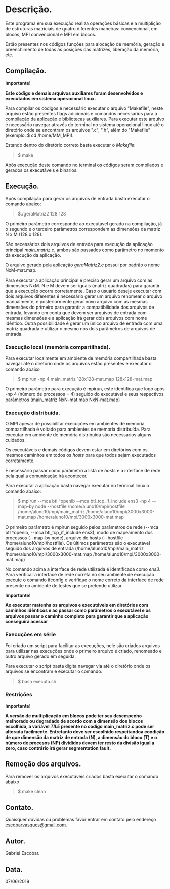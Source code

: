 # Descrição.

Este programa em sua execução realiza operações básicas e a multiplição de estruturas matriciais de quatro diferentes maneiras: convencional, em blocos, MPI convencional e MPI em blocos. 

Estão presentes nos códigos funções para alocação de memória, geração e preenchimento de todas as posições das matrizes, liberação da memória, etc.


## Compilação.

__Importante!__

__Este código e demais arquivos auxiliares foram desenvolvidos e executados em sistema operacional linux.__

Para compilar os códigos é necessário executar o arquivo "Makefile", neste arquivo estão presentes flags adicionais e comandos necessários para a compilação da aplicação e bibliotecas auxiliares. Para executar este arquivo é necessário navegar através do terminal no sistema operacional linux até o diretório onde se encontram os arquivos ".c", ".h", além do "Makefile" (exemplo: $ cd /home/MM_MPI).

 Estando dentro do diretório correto basta executar o *Makefile*:

> $ make

Após execução deste comando no terminal os códigos seram compilados e gerados os executáveis e binarios.

	
## Execução.
Após compilação para gerar os arquivos de entrada basta executar o comando abaixo:

> $./geraMatriz2 128 128

O primeiro parâmetro corresponde ao executável gerado na compilação, já o segundo e o terceiro parâmetros correspondem as dimensões da matriz N x M (128 x 128).

São necessários dois arquivos de entrada para execução da aplicação principal *main_matriz.c*, ambos são passados como parâmetro no momento da execução da aplicação.

O arquivo gerado pela aplicação *geraMatriz2.c* possui por padrão o nome NxM-mat.map.

Para executar a aplicação principal é preciso gerar um arquivo com as dimensões NxM. N e M devem ser iguais (matriz quadradas) para garantir que a execução ocorra corretamente. Caso o usuário deseje executar com dois arquivos diferentes é necessário gerar um arquivo renomear o arquivo manualmente, e posteriormente gerar novo arquivo com as mesmas dimensões do primeiro para garantir a compatibilidade dos arquivos de entrada, levando em conta que devem ser arquivos de entrada com mesmas dimensões e a aplicação irá gerar dois arquivos com nome idêntico. Outra possibilidade é gerar um único arquivo de entrada com uma matriz quadrada e utilizar o mesmo nos dois parâmetros de arquivos de entrada.


### Execução local (memória compartilhada).
Para executar localmente em ambiente de memória compartilhada basta navegar até o diretório onde os arquivos estão presentes e executar o comando abaixo

> $ mpirun -np 4 main_matriz 128x128-mat.map 128x128-mat.map 

O primeiro parâmetro para execução é mpirun, este identifica que  logo após -np 4 (número de processos = 4) seguido do executável e seus respectivos parâmetros (main_matriz NxN-mat.map NxN-mat.map)

### Execução distribuída.
O MPI apesar de possibilitar execuções em ambientes de memória compartilhada é voltado para ambientes de memória distribuída. Para executar em ambiente de memória distribuída são necessários alguns cuidados.

Os executáveis e demais códigos devem estar em diretórios com os mesmos caminhos em todos os *hosts* para que todos sejam executados corretamente.

É necessário passar como parâmetro a lista de *hosts* e a interface de rede pela qual a comunicação irá acontecer.

Para executar a aplicação basta navegar executar no terminal linux o comando abaixo:

> $ mpirun --mca btl ^openib --mca btl_tcp_if_include ens3 -np 4 --map-by node --hostfile /home/aluno10/mpi/hostfile /home/aluno10/mpi/main_matriz /home/aluno10/mpi/3000x3000-mat.map /home/aluno10/mpi/3000x3000-mat.map

O primeiro parâmetro é mpirun seguido pelos parâmetros de rede (--mca btl ^openib, --mca btl_tcp_if_include ens3), modo de mapeamento dos processos (--map-by node), arquivo de hosts (--hostfile /home/aluno10/mpi/hostfile). Os últimos parâmetros são o executável seguido dos arquivos de entrada (/home/aluno10/mpi/main_matriz /home/aluno10/mpi/3000x3000-mat.map /home/aluno10/mpi/3000x3000-mat.map)

No comando acima a interface de rede utilizada é identificada como *ens3*. Para verificar a interface de rede correta no seu ambiente de execução execute o comando ifconfig e verifique o nome correto da interface de rede presente no ambiente de testes que se pretende utilizar.

__Importante!__

__Ao executar matenha os arquivos e executáveis em diretórios com caminhos idênticos e ao passar como parâmetros o executável e os arquivos passar o caminho completo para garantir que a aplicação conseguirá acessar__   

### Execuções em série

Foi criado um script para facilitar as execuções, nele são criados arquivos para utilizar nas execuções onde o primeiro arquivo é criado, renomeado e outro arquivo gerado em seguida.

Para executar o script basta digita navegar via até o diretório onde os arquivos se encontram e executar o comando:

> $ bash executa.sh

### Restrições

__Importante!__

__A versão de multiplicação em blocos pode ter seu desempenho melhorado ou degradado de acordo com a dimensão dos blocos escolhida, a variável *TILE* presente no código main_matriz.c pode ser alterada facilmente. Entretanto deve ser escolhido respeitandoa condição de que dimensão da matriz de entrada (N), a dimensão do bloco (T) e o número de procesos (NP) divididos devem ter resto da divisão igual a zero, caso contrário irá gerar segmentation fault.__


## Remoção dos arquivos.

Para remover os arquivos executáveis criados basta executar o comando abaixo

> $ make clean 


## Contato.

Quaisquer dúvidas ou problemas favor entrar em contato pelo endereço escobarvasques@gmail.com.

## Autor.

Gabriel Escobar.

## Data.
07/06/2019
